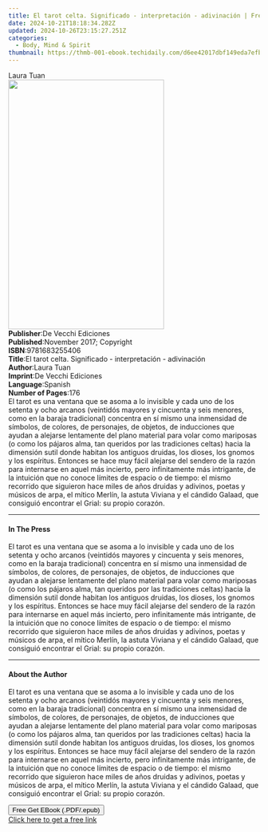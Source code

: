 ```yaml
---
title: El tarot celta. Significado - interpretación - adivinación | Free Book
date: 2024-10-21T18:18:34.282Z
updated: 2024-10-26T23:15:27.251Z
categories:
  - Body, Mind & Spirit
thumbnail: https://thmb-001-ebook.techidaily.com/d6ee42017dbf149eda7efb236702aab34ce001c5159b41601263871f16bc194f.jpg
---
```

<main id="book-container">
  <div class="flex flex-col">
    <div class="book-brief flex-1 py-6 px-4 sm:p-6 md:py-10 md:px-8">
      <!-- brief-->
      <div class="book-brief-main">Laura Tuan</div>
    </div>
    <div
      class="book-meta-info flex-1 grid gap-4 col-start-1 col-end-3 row-start-1 sm:mb-6 sm:grid-cols-4 lg:gap-6 lg:col-start-2 lg:row-end-6 lg:row-span-6 lg:mb-0"
    >
      <div
        class="book-meta-info-left place-content-center mt-4 p-4 text-sm leading-6 col-start-2 col-span-2 dark:text-slate-400"
      >
        <img
          class="w-full h-500 object-cover rounded-lg sm:h-255 sm:col-span-2 lg:col-span-full"
          src="https://img-001-ebook.techidaily.com/9ad96e43c68c499223d1a05452e09214a76d4787b7e926a0cdec974d58151372.jpg"
          alt=""
          width="312"
          height="500"
        />
      </div>
      <div
        class="book-meta-info-right mt-2 col-start-1 row-start-2 col-span-3 self-center"
      >
        <!-- meta data  -->
        <div class="flex flex-col px-4 md:px-8">
          <div class="flex-1">
            <strong>Publisher</strong>:<span class="px-2"
              >De Vecchi Ediciones</span
            >
          </div>
          <div class="flex-1">
            <strong>Published</strong>:<span class="px-2"
              >November 2017; Copyright</span
            >
          </div>
          <div class="flex-1">
            <strong>ISBN</strong>:<span class="px-2">9781683255406</span>
          </div>
          <div class="flex-1">
            <strong>Title</strong>:<span class="px-2"
              >El tarot celta. Significado - interpretación - adivinación</span
            >
          </div>
          <div class="flex-1">
            <strong>Author</strong>:<span class="px-2">Laura Tuan</span>
          </div>
          <div class="flex-1">
            <strong>Imprint</strong>:<span class="px-2"
              >De Vecchi Ediciones</span
            >
          </div>
          <div class="flex-1">
            <strong>Language</strong>:<span class="px-2">Spanish</span>
          </div>
          <div class="flex-1">
            <strong>Number of Pages</strong>:<span class="px-2">176</span>
          </div>
        </div>
      </div>
    </div>
    <div class="book-description flex-1 py-6 px-4 sm:p-6 md:py-10 md:px-8">
      <div class="book-description-main">
        <div accordion-content="" id="description">
          El tarot es una ventana que se asoma a lo invisible y cada uno de los
          setenta y ocho arcanos (veintidós mayores y cincuenta y seis menores,
          como en la baraja tradicional) concentra en sí mismo una inmensidad de
          símbolos, de colores, de personajes, de objetos, de inducciones que
          ayudan a alejarse lentamente del plano material para volar como
          mariposas (o como los pájaros alma, tan queridos por las tradiciones
          celtas) hacia la dimensión sutil donde habitan los antiguos druidas,
          los dioses, los gnomos y los espíritus. Entonces se hace muy fácil
          alejarse del sendero de la razón para internarse en aquel más
          incierto, pero infinitamente más intrigante, de la intuición que no
          conoce límites de espacio o de tiempo: el mismo recorrido que
          siguieron hace miles de años druidas y adivinos, poetas y músicos de
          arpa, el mítico Merlín, la astuta Viviana y el cándido Galaad, que
          consiguió encontrar el Grial: su propio corazón.
        </div>
      </div>
    </div>
    <div class="book-excerpts flex-1 py-6 px-4 sm:p-6 md:py-10 md:px-8">
      <!-- excerpts-->
      <div class="book-excerpts-main">
        <hr />
        <h4 class="placeholder placeholder-heading">
          <span>In The Press</span>
        </h4>
        <p>
          El tarot es una ventana que se asoma a lo invisible y cada uno de los
          setenta y ocho arcanos (veintidós mayores y cincuenta y seis menores,
          como en la baraja tradicional) concentra en sí mismo una inmensidad de
          símbolos, de colores, de personajes, de objetos, de inducciones que
          ayudan a alejarse lentamente del plano material para volar como
          mariposas (o como los pájaros alma, tan queridos por las tradiciones
          celtas) hacia la dimensión sutil donde habitan los antiguos druidas,
          los dioses, los gnomos y los espíritus. Entonces se hace muy fácil
          alejarse del sendero de la razón para internarse en aquel más
          incierto, pero infinitamente más intrigante, de la intuición que no
          conoce límites de espacio o de tiempo: el mismo recorrido que
          siguieron hace miles de años druidas y adivinos, poetas y músicos de
          arpa, el mítico Merlín, la astuta Viviana y el cándido Galaad, que
          consiguió encontrar el Grial: su propio corazón.
        </p>
      </div>
    </div>
    <div class="book-about-author flex-1 py-6 px-4 sm:p-6 md:py-10 md:px-8">
      <!-- about author-->
      <div class="book-main-author-main">
        <hr />
        <h4 class="placeholder placeholder-heading">
          <span>About the Author</span>
        </h4>
        <p>
          El tarot es una ventana que se asoma a lo invisible y cada uno de los
          setenta y ocho arcanos (veintidós mayores y cincuenta y seis menores,
          como en la baraja tradicional) concentra en sí mismo una inmensidad de
          símbolos, de colores, de personajes, de objetos, de inducciones que
          ayudan a alejarse lentamente del plano material para volar como
          mariposas (o como los pájaros alma, tan queridos por las tradiciones
          celtas) hacia la dimensión sutil donde habitan los antiguos druidas,
          los dioses, los gnomos y los espíritus. Entonces se hace muy fácil
          alejarse del sendero de la razón para internarse en aquel más
          incierto, pero infinitamente más intrigante, de la intuición que no
          conoce límites de espacio o de tiempo: el mismo recorrido que
          siguieron hace miles de años druidas y adivinos, poetas y músicos de
          arpa, el mítico Merlín, la astuta Viviana y el cándido Galaad, que
          consiguió encontrar el Grial: su propio corazón.
        </p>
      </div>
    </div>
    <div class="book-free-get flex-1 py-6 px-4 sm:p-6 md:py-10 md:px-8">
      <button
        id="btn-free-get"
        class="bg-blue-500 hover:bg-blue-700 text-white font-bold py-2 px-4 rounded"
      >
        Free Get EBook (.PDF/.epub)
      </button>
      <div id="countdown-display" class="px-2 text-lg mt-2"></div>
      <a
        id="free-link"
        class="hidden bg-blue-500 hover:bg-blue-700 text-white font-bold py-2 px-4 rounded"
        href="https://www.ebooks.com/en-us/book/95918139/el-tarot-celta-significado-interpretaci-n-adivinaci-n/laura-tuan/"
        target="_blank"
        >Click here to get a free link</a
      >
    </div>
    <script>
      let countdownTime = 0;
      let countdownInterval = null;
      document
        .getElementById('btn-free-get')
        .addEventListener('click', startCountdown);
      function startCountdown() {
        countdownTime = new Date().getTime() + 60000 * 3;
        countdownInterval = setInterval(updateCountdown, 1000);
        document.getElementById('btn-free-get').disabled = true;
        document
          .getElementById('btn-free-get')
          .classList.add('bg-gray-500', 'cursor-not-allowed');
      }
      function updateCountdown() {
        let currentTime = new Date().getTime();
        let timeLeft = countdownTime - currentTime;
        let secondsLeft = Math.floor(timeLeft / 1000);
        document.getElementById('countdown-display').innerHTML =
          `Remaining time: ${secondsLeft} seconds.`;
        if (secondsLeft <= 0) {
          clearInterval(countdownInterval);
          document.getElementById('btn-free-get').classList.add('hidden');
          document.getElementById('free-link').classList.remove('hidden');
          document.getElementById('countdown-display').innerHTML = '';
        }
      }
    </script>
  </div>
</main>

<ins class="adsbygoogle"
      style="display:block"
      data-ad-client="ca-pub-7571918770474297"
      data-ad-slot="8358498916"
      data-ad-format="auto"
      data-full-width-responsive="true"></ins>
    